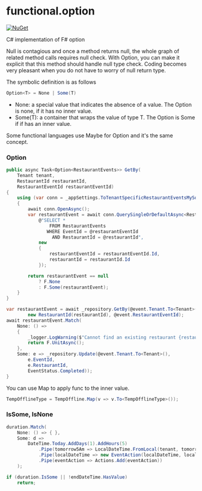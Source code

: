 # functional.option

[![NuGet](https://buildstats.info/nuget/functional.option)](https://www.nuget.org/packages/functional.option/)

C# implementation of F# option

Null is contagious and once a method returns null, the whole graph of related method calls requires null check. 
With Option<T>, you can make it explicit that this method should handle null type check. Coding becomes very pleasant when you do not have to worry of null return type.

The symbolic definition is as follows

```csharp
Option<T> = None | Some(T)
```

* None: a special value that indicates the absence of a value. The Option is none, if it has no inner value.
* Some(T): a container that wraps the value of type T. The Option is Some if if has an inner value.

Some functional languages use Maybe for Option and it's the same concept.

### Option

```csharp
public async Task<Option<RestaurantEvents>> GetBy(
    Tenant tenant,
    RestaurantId restaurantId,
    RestaurantEventId restaurantEventId)
{
    using (var conn = _appSettings.ToTenantSpecificRestaurantEventsMySqlConnection(tenant))
    {
        await conn.OpenAsync();
        var restaurantEvent = await conn.QuerySingleOrDefaultAsync<RestaurantEvents>(
            @"SELECT *
                FROM RestaurantEvents
               WHERE EventId = @restaurantEventId
                 AND RestaurantId = @restaurantId",
            new
            {
                restaurantEventId = restaurantEventId.Id,
                restaurantId = restaurantId.Id
            });

        return restaurantEvent == null
            ? F.None
            : F.Some(restaurantEvent);
    }
}

var restaurantEvent = await _repository.GetBy(@event.Tenant.To<Tenant>(), 
        new RestaurantId(restaurantId), @event.RestaurantEventId);
await restaurantEvent.Match(
    None: () =>
    {
        _logger.LogWarning($"Cannot find an existing restaurant {restaurantId} for restaurant event {@event.RestaurantEventId}");
        return F.UnitAsync();
    },
    Some: e => _repository.Update(@event.Tenant.To<Tenant>(),
        e.EventId,
        e.RestaurantId,
        EventStatus.Completed));
}

```

You can use Map to apply func to the inner value.

```csharp
TempOfflineType = TempOffline.Map(v => v.To<TempOfflineType>());
```

### IsSome, IsNone

```csharp
duration.Match(
    None: () => { },
    Some: d =>
        DateTime.Today.AddDays(1).AddHours(5)
            .Pipe(tomorrow5Am => LocalDateTime.FromLocal(tenant, tomorrow5Am))
            .Pipe(localDateTime => new EventAction(localDateTime, localDateTime.ToUtc(), ActionType.BringOnline))
            .Pipe(eventAction => Actions.Add(eventAction))
    );

if (duration.IsSome || !endDateTime.HasValue)
    return;

```
